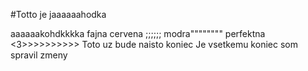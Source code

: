 #Totto je jaaaaaahodka

aaaaaakohdkkkka
  fajna
  cervena ;;;;;;
  modra""""""""
  perfektna <3>>>>>>>>>>
  Toto uz bude naisto koniec
  Je vsetkemu koniec
som spravil zmeny
